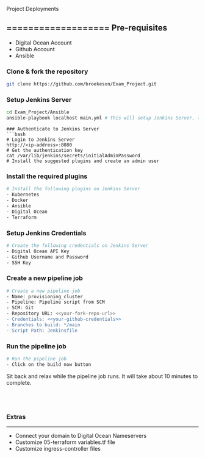 Project Deployments

===================
Pre-requisites
--------------
- Digital Ocean Account
- Github Account
- Ansible

### Clone & fork the repository
```bash
git clone https://github.com/broekeson/Exam_Project.git
```
### Setup Jenkins Server
```bash
cd Exam_Project/Ansible
ansible-playbook localhost main.yml # This will setup Jenkins Server, terraform and the required plugins on the localhost
```
```
### Authenticate to Jenkins Server
```bash
# Login to Jenkins Server
http://<ip-address>:8080
# Get the authentication key
cat /var/lib/jenkins/secrets/initialAdminPassword
# Install the suggested plugins and create an admin user
```
### Install the required plugins
```bash
# Install the following plugins on Jenkins Server
- Kubernetes
- Docker
- Ansible
- Digital Ocean
- Terraform
```

### Setup Jenkins Credentials
```bash
# Create the following credentials on Jenkins Server
- Digital Ocean API Key
- Github Username and Password
- SSH Key
```

### Create a new pipeline job
```bash
# Create a new pipeline job
- Name: provisioning_cluster
- Pipeline: Pipeline script from SCM
- SCM: Git
- Repository URL: <<your-fork-repo-url>>
- Credentials: <<your-github-credentials>>
- Branches to build: */main
- Script Path: Jenkinsfile
```

### Run the pipeline job
```bash
# Run the pipeline job
- Click on the build now button
```
Sit back and relax while the pipeline job runs. It will take about 10 minutes to complete.

<br>
<br>

### Extras <br>
----------------
- Connect your domain to Digital Ocean Nameservers
- Customize 05-terraform variables.tf file
- Customize ingress-controller files

